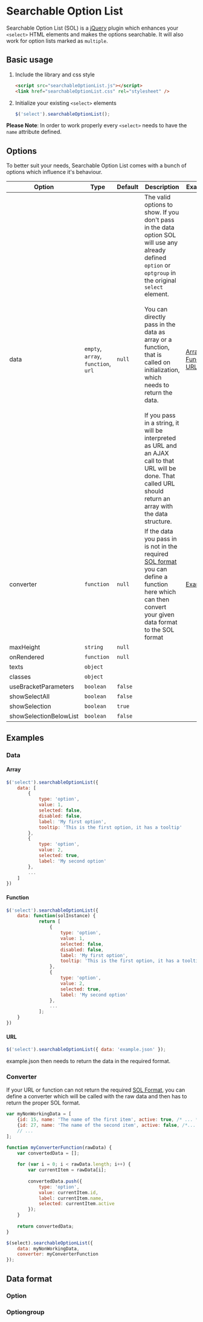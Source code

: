 # Searchable Option List

Searchable Option List (SOL) is a [jQuery](http://www.jquery.com) plugin which enhances your `<select>` HTML elements and makes the options searchable. It will also work for option lists marked as `multiple`.

## Basic usage

1. Include the library and css style
   
   ```html
   <script src="searchableOptionList.js"></script>
   <link href="searchableOptionList.css" rel="stylesheet" />
   ```

2. Initialize your existing `<select>` elements

   ```javascript
   $('select').searchableOptionList();
   ```

**Please Note**: In order to work properly every `<select>` needs to have the `name` attribute defined.

## Options

To better suit your needs, Searchable Option List comes with a bunch of options which influence it's behaviour.

| Option | Type | Default | Description | Example |
|--------|------|---------|-------------|---------|
|data|`empty`, `array`, `function`, `url` | `null` | The valid options to show. If you don't pass in the data option SOL will use any already defined `option` or `optgroup` in the original `select` element.<br><br>You can directly pass in the data as array or a function, that is called on initialization, which needs to return the data.<br><br>If you pass in a string, it will be interpreted as URL and an AJAX call to that URL will be done. That called URL should return an array with the data structure. | [Array](Array),<br>[Function](Function),<br>[URL](URL) |
|converter|`function`|`null`|If the data you pass in is not in the required [SOL format](Data_format) you can define a function here which can then convert your given data format to the SOL format | [Example](#Converter) 
|maxHeight|`string`|`null`|||
|onRendered|`function`|`null`|||
|texts|`object`||||
|classes|`object`||||
|useBracketParameters|`boolean`|`false`|||
|showSelectAll|`boolean`|`false`|||
|showSelection|`boolean`|`true`|||
|showSelectionBelowList|`boolean`|`false`|||
            

## Examples

### Data

#### Array
```javascript
$('select').searchableOptionList({
    data: [
        {
            type: 'option',
            value: 1,
            selected: false,
            disabled: false,
            label: 'My first option',
            tooltip: 'This is the first option, it has a tooltip'
        },
        {
            type: 'option',
            value: 2,
            selected: true,
            label: 'My second option'
        },
        ...
    ]
})
```

#### Function
```javascript
$('select').searchableOptionList({
    data: function(solInstance) {
            return [
                {
                    type: 'option',
                    value: 1,
                    selected: false,
                    disabled: false,
                    label: 'My first option',
                    tooltip: 'This is the first option, it has a tooltip'
                },
                {
                    type: 'option',
                    value: 2,
                    selected: true,
                    label: 'My second option'
                },
                ...
            ];
    }
})
```

#### URL
```javascript
$('select').searchableOptionList({ data: 'example.json' });
```

example.json then needs to return the data in the required format.

### Converter
If your URL or function can not return the required [SOL Format](Data_format), you can define a converter which will be called with the raw data and then has to return the proper SOL format.

```javascript
var myNonWorkingData = [
    {id: 15, name: 'The name of the first item', active: true, /* ... */ },
    {id: 27, name: 'The name of the second item', active: false, /*... */},
    // ...
];

function myConverterFunction(rawData) {
    var convertedData = [];
    
    for (var i = 0; i < rawData.length; i++) {
        var currentItem = rawData[i];
        
        convertedData.push({
            type: 'option',
            value: currentItem.id,
            label: currentItem.name,
            selected: currentItem.active
        });
    }
    
    return convertedData;
}

$(select).searchableOptionList({
    data: myNonWorkingData,
    converter: myConverterFunction
});
```

## Data format

### Option

### Optiongroup

